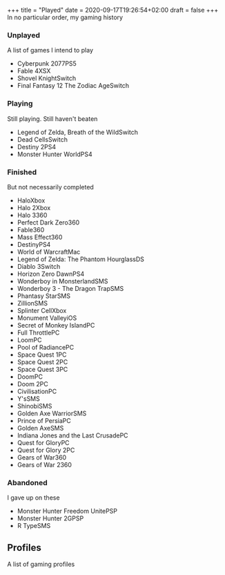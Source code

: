 +++
title = "Played"
date = 2020-09-17T19:26:54+02:00
draft = false
+++
In no particular order, my gaming history

### Unplayed
A list of games I intend to play
- Cyberpunk 2077<span class="console">PS5</span>
- Fable 4<span class="console">XSX</span>
- Shovel Knight<span class="console">Switch</span>
- Final Fantasy 12 The Zodiac Age<span class="console">Switch</span>


### Playing
Still playing. Still haven't beaten
- Legend of Zelda, Breath of the Wild<span class="console">Switch</span>
- Dead Cells<span class="console">Switch</span>
- Destiny 2<span class="console">PS4</span>
- Monster Hunter World<span class="console">PS4</span>

### Finished
But not necessarily completed
- Halo<span class="console">Xbox</span>
- Halo 2<span class="console">Xbox</span>
- Halo 3<span class="console">360</span>
- Perfect Dark Zero<span class="console">360</span>
- Fable<span class="console">360</span>
- Mass Effect<span class="console">360</span>
- Destiny<span class="console">PS4</span>
- World of Warcraft<span class="console">Mac</span>
- Legend of Zelda: The Phantom Hourglass<span class="console">DS</span>
- Diablo 3<span class="console">Switch</span>
- Horizon Zero Dawn<span class="console">PS4</span>
- Wonderboy in Monsterland<span class="console">SMS</span>
- Wonderboy 3 - The Dragon Trap<span class="console">SMS</span>
- Phantasy Star<span class="console">SMS</span>
- Zillion<span class="console">SMS</span>
- Splinter Cell<span class="console">Xbox</span>
- Monument Valley<span class="console">iOS</span>
- Secret of Monkey Island<span class="console">PC</span>
- Full Throttle<span class="console">PC</span>
- Loom<span class="console">PC</span>
- Pool of Radiance<span class="console">PC</span>
- Space Quest 1<span class="console">PC</span>
- Space Quest 2<span class="console">PC</span>
- Space Quest 3<span class="console">PC</span>
- Doom<span class="console">PC</span>
- Doom 2<span class="console">PC</span>
- Civilisation<span class="console">PC</span>
- Y's<span class="console">SMS</span>
- Shinobi<span class="console">SMS</span>
- Golden Axe Warrior<span class="console">SMS</span>
- Prince of Persia<span class="console">PC</span>
- Golden Axe<span class="console">SMS</span>
- Indiana Jones and the Last Crusade<span class="console">PC</span>
- Quest for Glory<span class="console">PC</span>
- Quest for Glory 2<span class="console">PC</span>
- Gears of War<span class="console">360</span>
- Gears of War 2<span class="console">360</span>

### Abandoned
I gave up on these
- Monster Hunter Freedom Unite<span class="console">PSP</span>
- Monster Hunter 2G<span class="console">PSP</span>
- R Type<span class="console">SMS</span>

## Profiles
A list of gaming profiles
